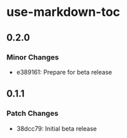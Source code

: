 # use-markdown-toc

## 0.2.0

### Minor Changes

- e389161: Prepare for beta release

## 0.1.1

### Patch Changes

- 38dcc79: Initial beta release
